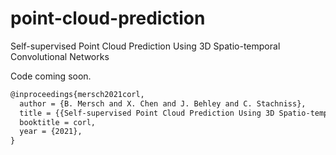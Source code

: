 # point-cloud-prediction
Self-supervised Point Cloud Prediction Using 3D Spatio-temporal Convolutional Networks

Code coming soon.

```latex
@inproceedings{mersch2021corl,
  author = {B. Mersch and X. Chen and J. Behley and C. Stachniss},
  title = {{Self-supervised Point Cloud Prediction Using 3D Spatio-temporal Convolutional Networks}},
  booktitle = corl,
  year = {2021},
}
```
